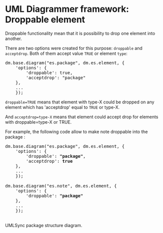 UML Diagrammer framework: Droppable element
===========================================================

Droppable functionality mean that it is possibility to drop one element into another.

There are two options were created for this purpose: `droppable` and `acceptdrop`. Both of them accept value `TRUE` or element `type`:        

<pre>
dm.base.diagram("es.package", dm.es.element, {
    'options': {
        'droppable': true,  
        'acceptdrop': "package"
    },
    ...
    });
</pre>

`droppable=TRUE` means that element with type-X could be dropped on any element which has 'acceptdrop' equal to `TRUE` or type-X.

And `acceptdrop=type-X`  means that element could accept drop for elements with droppable=type-X or TRUE.



For example, the following code allow to make note droppable into the package :  

<pre>
dm.base.diagram("es.package", dm.es.element, {
    'options': {
        'droppable': <b>"package"</b>,  
        'acceptdrop': <b>true</b>
    },
    ...
    });

dm.base.diagram("es.note", dm.es.element, {
    'options': {
        'droppable': <b>"package"</b>
    },
    ...
    });
</pre>


<br>
<div id="ClassInheritanceExample" class="pack-diagram" repo="umlsynco/umlsync" branch="master" path="/diagrammer/docs/dm-diagrams/ClassInheritanceExample.umlsync">
UMLSync package structure diagram. 
</div>
<br>
